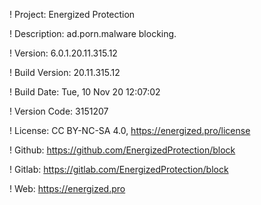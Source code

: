 ! Project: Energized Protection

! Description: ad.porn.malware blocking.

! Version: 6.0.1.20.11.315.12

! Build Version: 20.11.315.12

! Build Date: Tue, 10 Nov 20 12:07:02

! Version Code: 3151207

! License: CC BY-NC-SA 4.0, https://energized.pro/license

! Github: https://github.com/EnergizedProtection/block

! Gitlab: https://gitlab.com/EnergizedProtection/block


! Web: https://energized.pro
